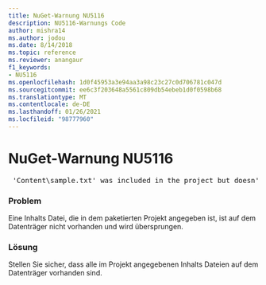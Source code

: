 ```yaml
---
title: NuGet-Warnung NU5116
description: NU5116-Warnungs Code
author: mishra14
ms.author: jodou
ms.date: 8/14/2018
ms.topic: reference
ms.reviewer: anangaur
f1_keywords:
- NU5116
ms.openlocfilehash: 1d0f45953a3e94aa3a98c23c27c0d706781c047d
ms.sourcegitcommit: ee6c3f203648a5561c809db54ebeb1d0f0598b68
ms.translationtype: MT
ms.contentlocale: de-DE
ms.lasthandoff: 01/26/2021
ms.locfileid: "98777960"
---
```

# <a name="nuget-warning-nu5116"></a>NuGet-Warnung NU5116
<pre> 'Content\sample.txt' was included in the project but doesn't exist. Skipping...</pre>

### <a name="issue"></a>Problem

Eine Inhalts Datei, die in dem paketierten Projekt angegeben ist, ist auf dem Datenträger nicht vorhanden und wird übersprungen.


### <a name="solution"></a>Lösung

Stellen Sie sicher, dass alle im Projekt angegebenen Inhalts Dateien auf dem Datenträger vorhanden sind.

